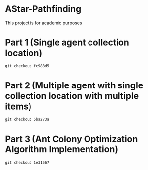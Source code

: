 # AStar-Pathfinding
 This project is for academic purposes

# Part 1 (Single agent collection location)
`git checkout fc988d5`
# Part 2 (Multiple agent with single collection location with multiple items)
`git checkout 5ba273a`
# Part 3 (Ant Colony Optimization Algorithm Implementation)
`git checkout 1e31567`